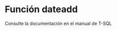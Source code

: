 ﻿---
FunctionName: "dateadd"
FunctionType: "SQL"
Autogenerated: true
---

# Función  dateadd

Consulte la documentación en el manual de T-SQL
